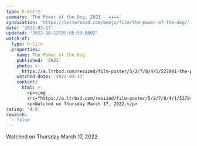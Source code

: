 ```yaml
---
type: h-entry
summary: 'The Power of the Dog, 2021 - ★★★★'
syndication: 'https://letterboxd.com/benji/film/the-power-of-the-dog/'
date: '2022-03-17'
updated: '2022-10-12T05:05:53.000Z'
watch-of:
  type: h-cite
  properties:
    name: The Power of the Dog
    published: '2021'
    photo: >-
      https://a.ltrbxd.com/resized/film-poster/5/2/7/8/4/1/527841-the-power-of-the-dog-0-600-0-900-crop.jpg?v=811bdc6195
    watched-date: '2022-03-17'
    content:
      html: >-
        <p><img
        src="https://a.ltrbxd.com/resized/film-poster/5/2/7/8/4/1/527841-the-power-of-the-dog-0-600-0-900-crop.jpg?v=811bdc6195"/></p>
        <p>Watched on Thursday March 17, 2022.</p>
rating: '4.0'
rewatch:
  - false
---
```

Watched on Thursday March 17, 2022.
